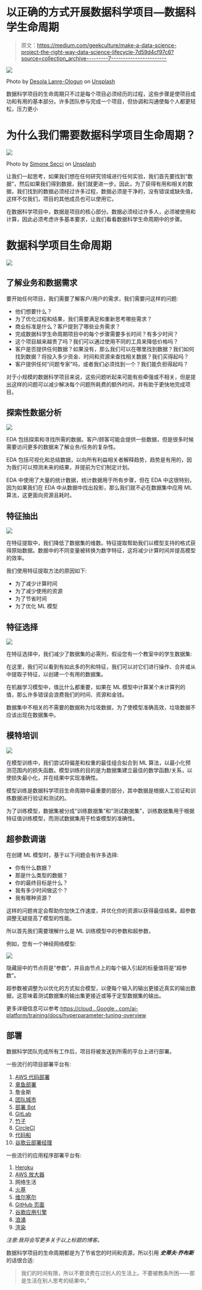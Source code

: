 # 以正确的方式开展数据科学项目—数据科学生命周期

> 原文：<https://medium.com/geekculture/make-a-data-science-project-the-right-way-data-science-lifecycle-7d59d4cf97c6?source=collection_archive---------7----------------------->

![](img/d3a97064b5989a1bb3dc3df47d9c7f52.png)

Photo by [Desola Lanre-Ologun](https://unsplash.com/@disruptxn?utm_source=medium&utm_medium=referral) on [Unsplash](https://unsplash.com?utm_source=medium&utm_medium=referral)

数据科学项目的生命周期只不过是每个项目必须经历的过程，这些步骤是使项目成功和有用的基本部分。许多团队参与完成一个项目，但协调和沟通使每个人都更轻松，压力更小

# 为什么我们需要数据科学项目生命周期？

![](img/1644af2ce7238a05c1708a3191b63ea5.png)

Photo by [Simone Secci](https://unsplash.com/@simonesecci?utm_source=medium&utm_medium=referral) on [Unsplash](https://unsplash.com?utm_source=medium&utm_medium=referral)

让我们一起思考，如果我们想在任何研究领域进行任何实验，我们首先要找到“数据”，然后如果我们得到数据，我们就更进一步。因此，为了获得有用和相关的数据，我们找到的数据必须经过许多过程，数据必须是干净的，没有错误或缺失值，这样不仅我们，项目的其他成员也可以使用它。

在数据科学项目中，数据是项目的核心部分。数据必须经过许多人，必须被使用和计算，因此必须考虑许多基本要求，让我们看看数据科学生命周期中的步骤。

# 数据科学项目生命周期

![](img/20c51e625b330b8407dad8c8120cc85a.png)

## 了解业务和数据需求

要开始任何项目，我们需要了解客户/用户的需求，我们需要问这样的问题:

*   他们想要什么？
*   为了优化过程和结果，我们需要满足和重新思考哪些需求？
*   商业标准是什么？客户提到了哪些业务需求？
*   完成数据科学生命周期项目中的每个步骤需要多长时间？有多少时间？
*   这个项目越来越贵了吗？我们可以通过使用不同的工具来降低价格吗？
*   客户是否提供任何数据？如果没有，那么我们可以在哪里找到数据？我们如何找到数据？将投入多少资金、时间和资源来查找相关数据？我们买得起吗？
*   客户提供任何“问题专家”吗，或者我们必须找到一个？我们能负担得起吗？

对于小规模的数据科学项目来说，这些问题听起来可能有些牵强或不相关，但是提出这样的问题可以减少解决每个问题所耗费的额外时间，并有助于更快地完成项目。

## 探索性数据分析

![](img/90e2a79fb4edd76ae1bc7a74c35a8f68.png)

EDA 包括探索和寻找所需的数据。客户/顾客可能会提供一些数据，但是很多时候需要访问更多的数据来了解业务/任务的复杂性。

EDA 包括可视化和总结数据，以向所有利益相关者解释趋势，趋势是有用的，因为我们可以预测未来的结果，并提前为它们制定计划。

EDA 中使用了大量的统计数据，统计数据用于所有步骤，但在 EDA 中这很特别，因为如果我们在 EDA 中从数据中找出投影，那么我们就不必在数据集中应用 ML 算法，这更面向资源且耗时。

## 特征抽出

![](img/5b52f4b00a75c91c5e9e84847adbdf0d.png)

在特征提取中，我们降低了数据集的维数。特征提取帮助我们以模型支持的格式获得原始数据。数据中的不同变量被转换为数字特征，这将减少计算时间并提高模型的效率。

我们使用特征提取方法的原因如下:

*   为了减少计算时间
*   为了减少使用的资源
*   为了节省时间
*   为了优化 ML 模型

## 特征选择

![](img/282b9dc7be6eb903cfe0741219c966ed.png)

在特征选择中，我们减少了数据集的必需列，假设您有一个教室中的学生数据集:

在这里，我们可以看到有如此多的列和特征，我们可以对它们进行操作、合并或从中提取子特征，以创建一个有用的数据集。

在机器学习模型中，值比什么都重要，如果在 ML 模型中计算某个未计算列的值，那么许多错误会浪费我们的时间、资源和金钱。

数据集中不相关的不需要的数据称为垃圾数据，为了使模型准确高效，垃圾数据不应该出现在数据集中。

## 模特培训

![](img/edb39b49f504833351286b0b8c6f7aa2.png)

在模型训练中，我们尝试将偏差和权重的最佳组合拟合到 ML 算法，以最小化预测范围内的损失函数。模型训练的目的是为数据集建立最佳的数学函数/关系，以使损失最小化，并在结果中实现准确性。

模型训练是数据科学项目生命周期中最重要的部分，其中数据是根据人工验证和训练数据进行验证和测试的。

为了训练模型，数据集被分成“训练数据集”和“测试数据集”，训练数据集用于根据特征值训练模型，而测试数据集用于检查模型的准确性。

## 超参数调谐

在创建 ML 模型时，基于以下问题会有许多选择:

*   你有什么数据？
*   那是什么类型的数据？
*   你的最终目标是什么？
*   我有多少时间做这个？
*   我有哪种资源？

这样的问题肯定会帮助你加快工作速度，并优化你的资源以获得最佳结果。超参数调整无疑提高了模型的性能。

所以首先我们需要理解什么是 ML 训练模型中的参数和超参数，

例如，您有一个神经网络模型:

![](img/3f9a5b39b96b249e99a1167a801662df.png)

隐藏层中的节点将是“参数”，并且由节点上的每个输入引起的标量值将是“超参数”。

超参数被调整为以优化的方式拟合模型，以便每个输入的输出更接近真实的输出数据，这意味着测试数据集的输出集更接近或等于定型数据集的输出。

更多详细信息可以参考:[https://cloud . Google . com/ai-platform/training/docs/hyperparameter-tuning-overview](https://cloud.google.com/ai-platform/training/docs/hyperparameter-tuning-overview)

## 部署

数据科学团队完成所有工作后，项目将被发送到所需的平台上进行部署。

一些流行的项目部署平台有:

1.  [AWS 代码部署](https://aws.amazon.com/codedeploy/?tag=mochaglobal20-20)
2.  [章鱼部署](https://octopus.com/)
3.  詹金斯
4.  [团队城市](https://www.jetbrains.com/teamcity/)
5.  [部署 Bot](https://deploybot.com/)
6.  [GitLab](https://about.gitlab.com/)
7.  [竹子](https://www.atlassian.com/software/bamboo)
8.  [CircleCI](https://circleci.com/)
9.  [代码船](https://www.cloudbees.com/products/codeship)
10.  [谷歌云部署经理](https://cloud.google.com/deployment-manager/docs)

一些流行的应用程序部署平台有:

1.  [Heroku](https://id.heroku.com/login)
2.  [AWS 放大器](https://aws.amazon.com/amplify/)
3.  网络生活
4.  [火基](https://firebase.google.com/)
5.  [维尔塞尔](http://www.vercel.com)
6.  [GitHub 页面](https://pages.github.com/)
7.  [谷歌应用引擎](https://cloud.google.com/appengine)
8.  [浪涌](https://surge.sh/)
9.  [渲染](https://render.com/)

*注意:我将会写更多关于以上标题的博客。*

数据科学项目的生命周期都是为了节省您的时间和资源，所以引用 ***史蒂夫·乔布斯*** 的话很合适:

> 我们的时间有限，所以不要浪费在过别人的生活上。不要被教条所困——那是生活在别人思考的结果中。”